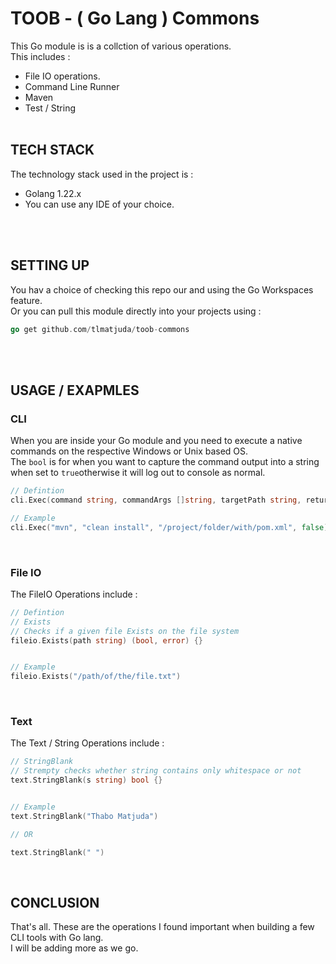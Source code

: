 # TOOB - ( Go Lang ) Commons

This Go module is is a collction of various operations. </br>
This includes :

* File IO operations.
* Command Line Runner
* Maven
* Test / String
  </br>
  </br>

## TECH STACK

The technology stack used in the project is :

* Golang 1.22.x
* You can use any IDE of your choice.

</br>
</br>

## SETTING UP

You hav a choice of checking this repo our and using the Go Workspaces feature. </br>
Or you can pull this module directly into your projects using :

```go
go get github.com/tlmatjuda/toob-commons
```

</br>
</br>

## USAGE / EXAPMLES

### CLI

When you are inside your Go module and you need to execute a native commands on the respective Windows or Unix based OS. </br>
The `bool` is for when you want to capture the command output into a string when set to `true`otherwise it will log out to console as normal.

```go
// Defintion
cli.Exec(command string, commandArgs []string, targetPath string, returnOutput bool) string {}

// Example
cli.Exec("mvn", "clean install", "/project/folder/with/pom.xml", false)
```

</br>

### File IO

The FileIO Operations include :

```go
// Defintion
// Exists
// Checks if a given file Exists on the file system
fileio.Exists(path string) (bool, error) {}


// Example
fileio.Exists("/path/of/the/file.txt")
```

</br>

### Text

The Text / String Operations include :

```go
// StringBlank
// Strempty checks whether string contains only whitespace or not
text.StringBlank(s string) bool {}


// Example
text.StringBlank("Thabo Matjuda")

// OR

text.StringBlank(" ")

```

</br>

## CONCLUSION

That's all. These are the operations I found important when building a few CLI tools with Go lang. </br>
I will be adding more as we go.

</br>
</br
></br>
